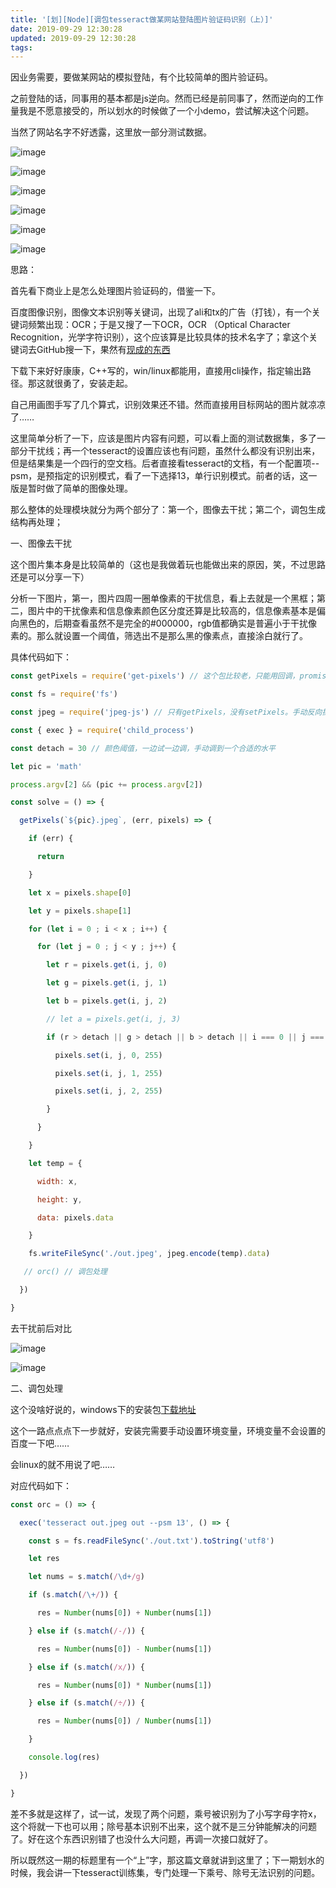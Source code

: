 ```yaml
---
title: '[划][Node][调包tesseract做某网站登陆图片验证码识别（上）]'
date: 2019-09-29 12:30:28
updated: 2019-09-29 12:30:28
tags:
---
```

因业务需要，要做某网站的模拟登陆，有个比较简单的图片验证码。

之前登陆的话，同事用的基本都是js逆向。然而已经是前同事了，然而逆向的工作量我是不愿意接受的，所以划水的时候做了一个小demo，尝试解决这个问题。

当然了网站名字不好透露，这里放一部分测试数据。

![image](/images/math.jpeg)

![image](/images/math1.jpeg)

![image](/images/math2.jpeg)

![image](/images/math3.jpeg)

![image](/images/math4.jpeg)

![image](/images/math5.jpeg)

思路：

首先看下商业上是怎么处理图片验证码的，借鉴一下。

百度图像识别，图像文本识别等关键词，出现了ali和tx的广告（打钱），有一个关键词频繁出现：OCR；于是又搜了一下OCR，OCR （Optical Character Recognition，光学字符识别），这个应该算是比较具体的技术名字了；拿这个关键词去GitHub搜一下，果然有[现成的东西](https://github.com/tesseract-ocr/tesseract)

下载下来好好康康，C++写的，win/linux都能用，直接用cli操作，指定输出路径。那这就很勇了，安装走起。

自己用画图手写了几个算式，识别效果还不错。然而直接用目标网站的图片就凉凉了……

这里简单分析了一下，应该是图片内容有问题，可以看上面的测试数据集，多了一部分干扰线；再一个tesseract的设置应该也有问题，虽然什么都没有识别出来，但是结果集是一个四行的空文档。后者直接看tesseract的文档，有一个配置项--psm，是预指定的识别模式，看了一下选择13，单行识别模式。前者的话，这一版是暂时做了简单的图像处理。

那么整体的处理模块就分为两个部分了：第一个，图像去干扰；第二个，调包生成结构再处理；

一、图像去干扰

这个图片集本身是比较简单的（这也是我做着玩也能做出来的原因，笑，不过思路还是可以分享一下）

分析一下图片，第一，图片四周一圈单像素的干扰信息，看上去就是一个黑框；第二，图片中的干扰像素和信息像素颜色区分度还算是比较高的，信息像素基本是偏向黑色的，后期查看虽然不是完全的#000000，rgb值都确实是普遍小于干扰像素的。那么就设置一个阈值，筛选出不是那么黑的像素点，直接涂白就行了。

具体代码如下：

```javascript
const getPixels = require('get-pixels') // 这个包比较老，只能用回调，promisify都救不回来

const fs = require('fs')

const jpeg = require('jpeg-js') // 只有getPixels，没有setPixels。手动反向操作加密图片内容后再输出

const { exec } = require('child_process')

const detach = 30 // 颜色阈值，一边试一边调，手动调到一个合适的水平

let pic = 'math'

process.argv[2] && (pic += process.argv[2])

const solve = () => {

  getPixels(`${pic}.jpeg`, (err, pixels) => {

    if (err) {

      return

    }

    let x = pixels.shape[0]

    let y = pixels.shape[1]

    for (let i = 0 ; i < x ; i++) {

      for (let j = 0 ; j < y ; j++) {

        let r = pixels.get(i, j, 0)

        let g = pixels.get(i, j, 1)

        let b = pixels.get(i, j, 2)

        // let a = pixels.get(i, j, 3)

        if (r > detach || g > detach || b > detach || i === 0 || j === 0 || i === (x - 1) || j === (y - 1)) {

          pixels.set(i, j, 0, 255)

          pixels.set(i, j, 1, 255)

          pixels.set(i, j, 2, 255)

        }

      }

    }

    let temp = {

      width: x,

      height: y,

      data: pixels.data

    }

    fs.writeFileSync('./out.jpeg', jpeg.encode(temp).data)

   // orc() // 调包处理

  })

}

```

去干扰前后对比

![image](/images/math.jpeg)

![image](/images/out.jpeg)

二、调包处理

这个没啥好说的，windows下的安装包[下载地址](https://digi.bib.uni-mannheim.de/tesseract/tesseract-ocr-w64-setup-v5.0.0-alpha.20190708.exe)

这个一路点点点下一步就好，安装完需要手动设置环境变量，环境变量不会设置的百度一下吧……

会linux的就不用说了吧……

对应代码如下：

```javascript
const orc = () => {

  exec('tesseract out.jpeg out --psm 13', () => {

    const s = fs.readFileSync('./out.txt').toString('utf8')

    let res

    let nums = s.match(/\d+/g)

    if (s.match(/\+/)) {

      res = Number(nums[0]) + Number(nums[1])

    } else if (s.match(/-/)) {

      res = Number(nums[0]) - Number(nums[1])

    } else if (s.match(/x/)) {

      res = Number(nums[0]) * Number(nums[1])

    } else if (s.match(/÷/)) {

      res = Number(nums[0]) / Number(nums[1])

    }

    console.log(res)

  })

}

```

差不多就是这样了，试一试，发现了两个问题，乘号被识别为了小写字母字符x，这个将就一下也可以用；除号基本识别不出来，这个就不是三分钟能解决的问题了。好在这个东西识别错了也没什么大问题，再调一次接口就好了。

所以既然这一期的标题里有一个“上”字，那这篇文章就讲到这里了；下一期划水的时候，我会讲一下tesseract训练集，专门处理一下乘号、除号无法识别的问题。
